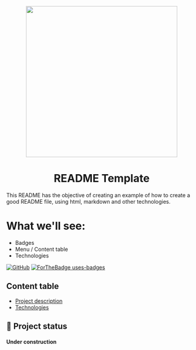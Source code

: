 <p width="100%" align="center">
      <img src="/src/github_banner.png" width="400px">
</p>

<h1 align="center" id="desc">README Template</h1>

This README has the objective of creating an example of how to create a good README file, using html, markdown and other technologies.

# What we'll see:

- Badges
- Menu / Content table
- Technologies

[![GitHub](https://badgen.net/badge/icon/github?icon=github&label)](https://github.com)
[![ForTheBadge uses-badges](http://ForTheBadge.com/images/badges/uses-badges.svg)](http://ForTheBadge.com)

## Content table

<ul>
     <li><a href="#desc">Project description</a></li>
     <li><a href="#tech">Technologies</a></li>
</ul>

## :rocket: Project status
<h4>Under construction</h4>
